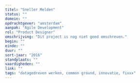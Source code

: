 ```yaml
---
titel: "Sneller Melden"
status: ""
domein: ""
opdrachtgever: "amsterdam"
aanpak: "Agile Development"
rol: "Product Designer"
omschrijving: "Dit project is nog niet goed omschreven."
begin: ""
einde: ""
duur: ""
sort-jaar: "2016"
standplaats: ""
vaardigheden: ""
link: ""
tags: "datagedreven werken, common ground, innovatie, fixxx"
---
```

